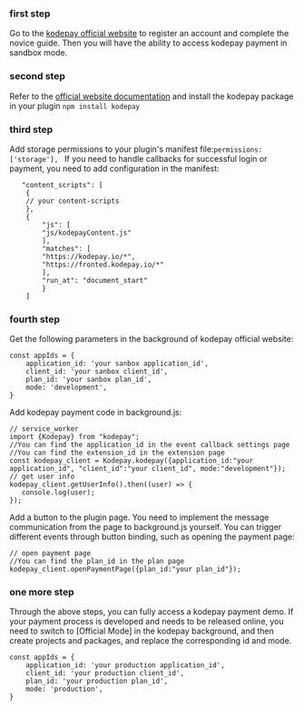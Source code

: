 ### first step
Go to the [kodepay official website](https://kodepay.io) to register an account and complete the novice guide. Then you will have the ability to access kodepay payment in sandbox mode.
### second step
Refer to the [official website documentation](https://v0kc0b6j3jr.feishu.cn/wiki/IZ49wp8rWiWVUykkBBocfIf8nvd) and install the kodepay package in your plugin
```npm install kodepay```

### third step
Add storage permissions to your plugin's manifest file:```permissions: ['storage'], ```
If you need to handle callbacks for successful login or payment, you need to add configuration in the manifest:
```
   "content_scripts": [
    {
    // your content-scripts
    },
    {
        "js": [
        "js/kodepayContent.js"
        ],
        "matches": [
        "https://kodepay.io/*",
        "https://fronted.kodepay.io/*"
        ],
        "run_at": "document_start"
        }
    ]
```
### fourth step
Get the following parameters in the background of kodepay official website:
```
const appIds = {
    application_id: 'your sanbox application_id',
    client_id: 'your sanbox client_id',
    plan_id: 'your sanbox plan_id',
    mode: 'development',
}
```
Add kodepay payment code in background.js:
```
// service_worker
import {Kodepay} from "kodepay";
//You can find the application_id in the event callback settings page
//You can find the extension_id in the extension page
const kodepay_client = Kodepay.kodepay({application_id:"your application_id", "client_id":"your client_id", mode:"development"});
// get user info
kodepay_client.getUserInfo().then((user) => {
   console.log(user);
});

```
Add a button to the plugin page. You need to implement the message communication from the page to background.js yourself. You can trigger different events through button binding, such as opening the payment page:
```
// open payment page
//You can find the plan_id in the plan page
kodepay_client.openPaymentPage({plan_id:"your plan_id"});
```

### one more step
Through the above steps, you can fully access a kodepay payment demo. If your payment process is developed and needs to be released online, you need to switch to [Official Mode] in the kodepay background, and then create projects and packages, and replace the corresponding id and mode.
```
const appIds = {
    application_id: 'your production application_id',
    client_id: 'your production client_id',
    plan_id: 'your production plan_id',
    mode: 'production',
}
```